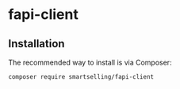 # fapi-client

## Installation

The recommended way to install is via Composer:

```
composer require smartselling/fapi-client
```

